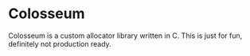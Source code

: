 # Colosseum
Colosseum is a custom allocator library written in C. This is just for fun, definitely not production ready.
